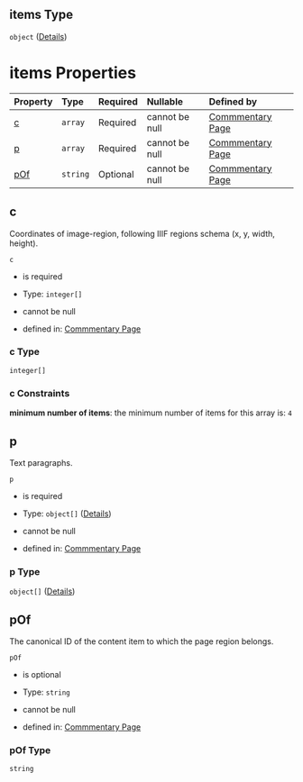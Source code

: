 ## items Type

`object` ([Details](commentary-properties-r-items.md))

# items Properties

| Property    | Type     | Required | Nullable       | Defined by                                                                                                                                                                            |
| :---------- | :------- | :------- | :------------- | :------------------------------------------------------------------------------------------------------------------------------------------------------------------------------------ |
| [c](#c)     | `array`  | Required | cannot be null | [Commmentary Page](commentary-properties-r-items-properties-c.md "https://impresso.github.io/impresso-schemas/json/commentary/page.schema.json#/properties/r/items/properties/c")     |
| [p](#p)     | `array`  | Required | cannot be null | [Commmentary Page](commentary-properties-r-items-properties-p.md "https://impresso.github.io/impresso-schemas/json/commentary/page.schema.json#/properties/r/items/properties/p")     |
| [pOf](#pof) | `string` | Optional | cannot be null | [Commmentary Page](commentary-properties-r-items-properties-pof.md "https://impresso.github.io/impresso-schemas/json/commentary/page.schema.json#/properties/r/items/properties/pOf") |

## c

Coordinates of image-region, following IIIF regions schema (x, y, width, height).

`c`

*   is required

*   Type: `integer[]`

*   cannot be null

*   defined in: [Commmentary Page](commentary-properties-r-items-properties-c.md "https://impresso.github.io/impresso-schemas/json/commentary/page.schema.json#/properties/r/items/properties/c")

### c Type

`integer[]`

### c Constraints

**minimum number of items**: the minimum number of items for this array is: `4`

## p

Text paragraphs.

`p`

*   is required

*   Type: `object[]` ([Details](commentary-properties-r-items-properties-p-items.md))

*   cannot be null

*   defined in: [Commmentary Page](commentary-properties-r-items-properties-p.md "https://impresso.github.io/impresso-schemas/json/commentary/page.schema.json#/properties/r/items/properties/p")

### p Type

`object[]` ([Details](commentary-properties-r-items-properties-p-items.md))

## pOf

The canonical ID of the content item to which the page region belongs.

`pOf`

*   is optional

*   Type: `string`

*   cannot be null

*   defined in: [Commmentary Page](commentary-properties-r-items-properties-pof.md "https://impresso.github.io/impresso-schemas/json/commentary/page.schema.json#/properties/r/items/properties/pOf")

### pOf Type

`string`
